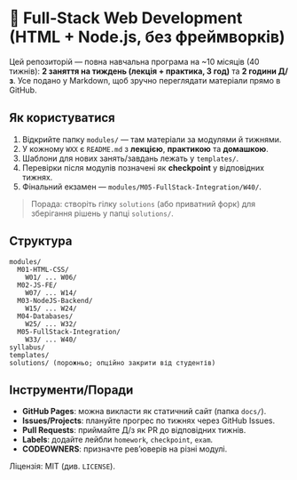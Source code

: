 # 📘 Full‑Stack Web Development (HTML + Node.js, без фреймворків)

Цей репозиторій — повна навчальна програма на ~10 місяців (40 тижнів): **2 заняття на тиждень (лекція + практика, 3 год)** та **2 години Д/з**.
Усе подано у Markdown, щоб зручно переглядати матеріали прямо в GitHub.

## Як користуватися
1. Відкрийте папку `modules/` — там матеріали за модулями й тижнями.
2. У кожному `WXX` є `README.md` з **лекцією**, **практикою** та **домашкою**.
3. Шаблони для нових занять/завдань лежать у `templates/`.
4. Перевірки після модулів позначені як **checkpoint** у відповідних тижнях.
5. Фінальний екзамен — `modules/M05-FullStack-Integration/W40/`.

> Порада: створіть гілку `solutions` (або приватний форк) для зберігання рішень у папці `solutions/`.

## Структура
```
modules/
  M01-HTML-CSS/
    W01/ ... W06/
  M02-JS-FE/
    W07/ ... W14/
  M03-NodeJS-Backend/
    W15/ ... W24/
  M04-Databases/
    W25/ ... W32/
  M05-FullStack-Integration/
    W33/ ... W40/
syllabus/
templates/
solutions/ (порожньо; опційно закрити від студентів)
```

## Інструменти/Поради
- **GitHub Pages**: можна викласти як статичний сайт (папка `docs/`).
- **Issues/Projects**: плануйте прогрес по тижнях через GitHub Issues.
- **Pull Requests**: приймайте Д/з як PR до відповідних тижнів.
- **Labels**: додайте лейбли `homework`, `checkpoint`, `exam`.
- **CODEOWNERS**: призначте ревʼюверів на різні модулі.

Ліцензія: MIT (див. `LICENSE`).
